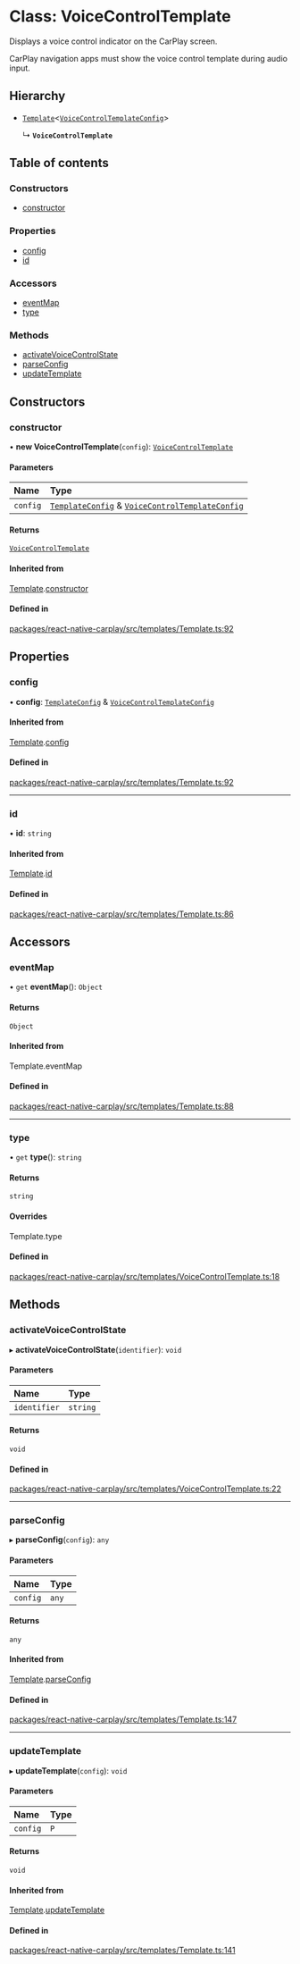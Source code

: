 # Class: VoiceControlTemplate

Displays a voice control indicator on the CarPlay screen.

CarPlay navigation apps must show the voice control template during audio input.

## Hierarchy

- [`Template`](/docs/Template.md)<[`VoiceControlTemplateConfig`](/docs/VoiceControlTemplateConfig.md)\>

  ↳ **`VoiceControlTemplate`**

## Table of contents

### Constructors

- [constructor](/docs/VoiceControlTemplate.md#constructor)

### Properties

- [config](/docs/VoiceControlTemplate.md#config)
- [id](/docs/VoiceControlTemplate.md#id)

### Accessors

- [eventMap](/docs/VoiceControlTemplate.md#eventmap)
- [type](/docs/VoiceControlTemplate.md#type)

### Methods

- [activateVoiceControlState](/docs/VoiceControlTemplate.md#activatevoicecontrolstate)
- [parseConfig](/docs/VoiceControlTemplate.md#parseconfig)
- [updateTemplate](/docs/VoiceControlTemplate.md#updatetemplate)

## Constructors

### constructor

• **new VoiceControlTemplate**(`config`): [`VoiceControlTemplate`](/docs/VoiceControlTemplate.md)

#### Parameters

| Name | Type |
| :------ | :------ |
| `config` | [`TemplateConfig`](/docs/TemplateConfig.md) & [`VoiceControlTemplateConfig`](/docs/VoiceControlTemplateConfig.md) |

#### Returns

[`VoiceControlTemplate`](/docs/VoiceControlTemplate.md)

#### Inherited from

[Template](/docs/Template.md).[constructor](/docs/Template.md#constructor)

#### Defined in

[packages/react-native-carplay/src/templates/Template.ts:92](https://github.com/birkir/react-native-carplay/blob/2f9bd9c/packages/react-native-carplay/src/templates/Template.ts#L92)

## Properties

### config

• **config**: [`TemplateConfig`](/docs/TemplateConfig.md) & [`VoiceControlTemplateConfig`](/docs/VoiceControlTemplateConfig.md)

#### Inherited from

[Template](/docs/Template.md).[config](/docs/Template.md#config)

#### Defined in

[packages/react-native-carplay/src/templates/Template.ts:92](https://github.com/birkir/react-native-carplay/blob/2f9bd9c/packages/react-native-carplay/src/templates/Template.ts#L92)

___

### id

• **id**: `string`

#### Inherited from

[Template](/docs/Template.md).[id](/docs/Template.md#id)

#### Defined in

[packages/react-native-carplay/src/templates/Template.ts:86](https://github.com/birkir/react-native-carplay/blob/2f9bd9c/packages/react-native-carplay/src/templates/Template.ts#L86)

## Accessors

### eventMap

• `get` **eventMap**(): `Object`

#### Returns

`Object`

#### Inherited from

Template.eventMap

#### Defined in

[packages/react-native-carplay/src/templates/Template.ts:88](https://github.com/birkir/react-native-carplay/blob/2f9bd9c/packages/react-native-carplay/src/templates/Template.ts#L88)

___

### type

• `get` **type**(): `string`

#### Returns

`string`

#### Overrides

Template.type

#### Defined in

[packages/react-native-carplay/src/templates/VoiceControlTemplate.ts:18](https://github.com/birkir/react-native-carplay/blob/2f9bd9c/packages/react-native-carplay/src/templates/VoiceControlTemplate.ts#L18)

## Methods

### activateVoiceControlState

▸ **activateVoiceControlState**(`identifier`): `void`

#### Parameters

| Name | Type |
| :------ | :------ |
| `identifier` | `string` |

#### Returns

`void`

#### Defined in

[packages/react-native-carplay/src/templates/VoiceControlTemplate.ts:22](https://github.com/birkir/react-native-carplay/blob/2f9bd9c/packages/react-native-carplay/src/templates/VoiceControlTemplate.ts#L22)

___

### parseConfig

▸ **parseConfig**(`config`): `any`

#### Parameters

| Name | Type |
| :------ | :------ |
| `config` | `any` |

#### Returns

`any`

#### Inherited from

[Template](/docs/Template.md).[parseConfig](/docs/Template.md#parseconfig)

#### Defined in

[packages/react-native-carplay/src/templates/Template.ts:147](https://github.com/birkir/react-native-carplay/blob/2f9bd9c/packages/react-native-carplay/src/templates/Template.ts#L147)

___

### updateTemplate

▸ **updateTemplate**(`config`): `void`

#### Parameters

| Name | Type |
| :------ | :------ |
| `config` | `P` |

#### Returns

`void`

#### Inherited from

[Template](/docs/Template.md).[updateTemplate](/docs/Template.md#updatetemplate)

#### Defined in

[packages/react-native-carplay/src/templates/Template.ts:141](https://github.com/birkir/react-native-carplay/blob/2f9bd9c/packages/react-native-carplay/src/templates/Template.ts#L141)
